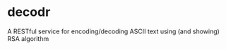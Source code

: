 decodr
======

A RESTful service for encoding/decoding ASCII text using (and showing) RSA algorithm
